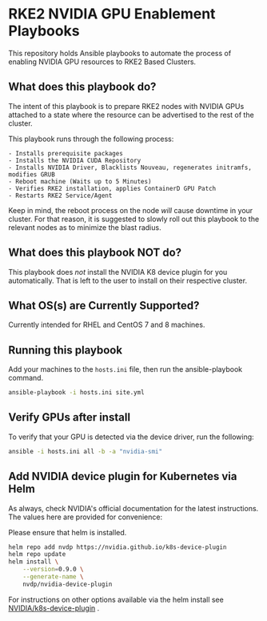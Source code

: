 # RKE2 NVIDIA GPU Enablement Playbooks

This repository holds Ansible playbooks to automate the process of enabling NVIDIA GPU resources to RKE2 Based Clusters.

## What does this playbook do?

The intent of this playbook is to prepare RKE2 nodes with NVIDIA GPUs attached to a state where the resource can be advertised to the rest of the cluster.

This playbook runs through the following process:
```
- Installs prerequisite packages
- Installs the NVIDIA CUDA Repository
- Installs NVIDIA Driver, Blacklists Nouveau, regenerates initramfs, modifies GRUB
- Reboot machine (Waits up to 5 Minutes)
- Verifies RKE2 installation, applies ContainerD GPU Patch
- Restarts RKE2 Service/Agent
```

Keep in mind, the reboot process on the node *will* cause downtime in your cluster.  For that reason, it is suggested to slowly roll out this playbook to the relevant nodes as to minimize the blast radius.

## What does this playbook NOT do?

This playbook does *not* install the NVIDIA K8 device plugin for you automatically.  That is left to the user to install on their respective cluster.  

## What OS(s) are Currently Supported?

Currently intended for RHEL and CentOS 7 and 8 machines.

## Running this playbook
Add your machines to the `hosts.ini` file, then run the ansible-playbook command.
```sh
ansible-playbook -i hosts.ini site.yml
```

## Verify GPUs after install
To verify that your GPU is detected via the device driver, run the following:

```sh
ansible -i hosts.ini all -b -a "nvidia-smi"
```

## Add NVIDIA device plugin for Kubernetes via Helm
As always, check NVIDIA's official documentation for the latest instructions.  The values here are provided for convenience:

Please ensure that helm is installed.
```sh
helm repo add nvdp https://nvidia.github.io/k8s-device-plugin
helm repo update
helm install \
    --version=0.9.0 \
    --generate-name \
    nvdp/nvidia-device-plugin
```

For instructions on other options available via the helm install see
[NVIDIA/k8s-device-plugin](https://github.com/NVIDIA/k8s-device-plugin#deployment-via-helm) .

